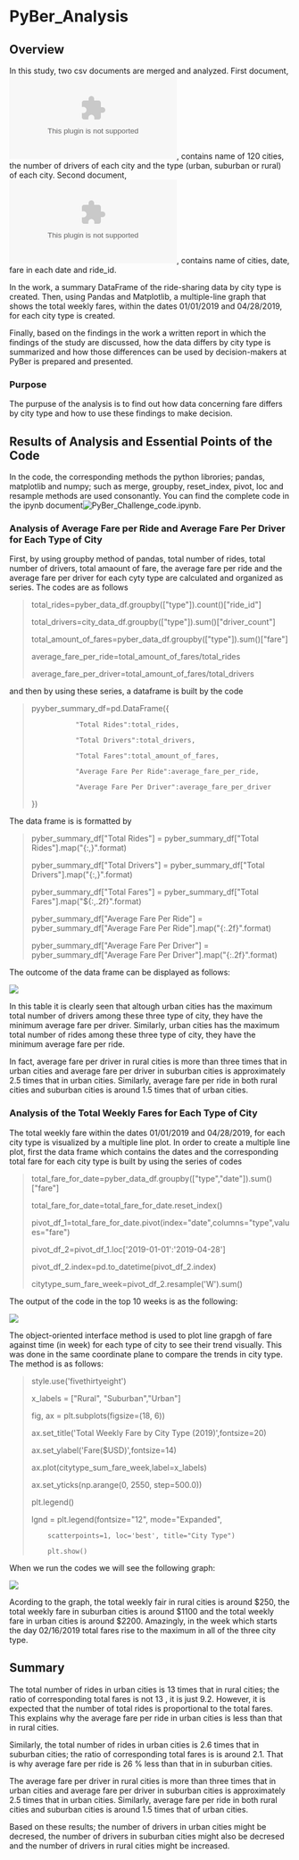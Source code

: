 # PyBer_Analysis
## Overview
In this study, two csv documents are merged and analyzed. First document, ![city_data.csv](./Resources/city_data.csv), contains name of 120 cities, the number of drivers of each city and the type (urban, suburban or rural) of each city. Second document, ![ride_data.csv](./Resources/ride_data.csv), contains name of cities, date, fare in each date and ride_id.

In the work, a summary DataFrame of the ride-sharing data by city type is created. Then, using Pandas and Matplotlib, a multiple-line graph that shows the total weekly fares, within the dates 01/01/2019 and 04/28/2019, for each city type is created. 

Finally, based on the findings in the work a written report in which the findings of the study are discussed, how the data differs by city type is summarized and how those differences can be used by decision-makers at PyBer is prepared and presented.

### Purpose

The purpuse of the analysis is to find out how data concerning fare differs by city type and how to use these findings to make decision.

## Results of Analysis and Essential Points of the Code
In the code, the corresponding methods the python librories; pandas, matplotlib and numpy; such as merge, groupby, reset_index, pivot, loc and resample methods are used consonantly. You can find the complete code in the ipynb document![PyBer_Challenge_code.ipynb](./PyBer_Challenge_code.ipynb).


### Analysis of Average Fare per Ride and Average Fare Per Driver for Each Type of City

First, by using groupby method of pandas, total number of rides, total number of drivers, total amaount of fare, the average fare per ride and the average fare per driver for each cyty type are calculated and organized as series. The codes are as follows

> total_rides=pyber_data_df.groupby(["type"]).count()["ride_id"]
> 
> total_drivers=city_data_df.groupby(["type"]).sum()["driver_count"]
> 
> total_amount_of_fares=pyber_data_df.groupby(["type"]).sum()["fare"]
> 
> average_fare_per_ride=total_amount_of_fares/total_rides
> 
> average_fare_per_driver=total_amount_of_fares/total_drivers

and then by using these series, a dataframe is built by the code

> pyyber_summary_df=pd.DataFrame({
> 
>                "Total Rides":total_rides,
>                
>                "Total Drivers":total_drivers,
>                
>                "Total Fares":total_amount_of_fares,
>                
>                "Average Fare Per Ride":average_fare_per_ride,
>                
>                "Average Fare Per Driver":average_fare_per_driver
>                  
> })

The data frame is is formatted by 

> pyber_summary_df["Total Rides"] = pyber_summary_df["Total Rides"].map("{:,}".format)
> 
> pyber_summary_df["Total Drivers"] = pyber_summary_df["Total Drivers"].map("{:,}".format)
> 
> pyber_summary_df["Total Fares"] = pyber_summary_df["Total Fares"].map("${:,.2f}".format)
> 
> pyber_summary_df["Average Fare Per Ride"] = pyber_summary_df["Average Fare Per Ride"].map("{:.2f}".format)
> 
> pyber_summary_df["Average Fare Per Driver"] = pyber_summary_df["Average Fare Per Driver"].map("{:.2f}".format)

The outcome of the data frame can be displayed as follows:

![](./Resources/Average_Fare_Per_Ride_Driver.png)

In this table it is clearly seen that altough urban cities has the maximum total number of drivers among these three type of city, they have the minimum average fare per driver. Similarly, urban cities has the maximum total number of rides among these three type of city, they have the minimum average fare per ride.

In fact, average fare per driver in rural cities is more than three times that in urban cities and average fare per driver in suburban cities is approximately 2.5 times that in urban cities. Similarly, average fare per ride in both rural cities and suburban cities is around 1.5 times that of urban cities.

### Analysis of the Total Weekly Fares for Each Type of City

The total weekly fare within the dates 01/01/2019 and 04/28/2019, for each city type is visualized by a multiple line plot. In order to create a multiple line plot, first the data frame which contains the dates and the corresponding total fare for each city type is built by using the series of codes

> total_fare_for_date=pyber_data_df.groupby(["type","date"]).sum()["fare"]
> 
> total_fare_for_date=total_fare_for_date.reset_index()
> 
> pivot_df_1=total_fare_for_date.pivot(index="date",columns="type",values="fare")
> 
> pivot_df_2=pivot_df_1.loc['2019-01-01':'2019-04-28']
> 
> pivot_df_2.index=pd.to_datetime(pivot_df_2.index)
> 
> citytype_sum_fare_week=pivot_df_2.resample('W').sum()

The output of the code in the top 10 weeks is as the following:

![](./Resources/Weekly_Fare.png)

The object-oriented interface method is used to plot line grapgh of fare against time (in week) for each type of city to see their trend visually. This was done in the same coordinate plane to compare the trends in city type. The method is as follows:

> style.use('fivethirtyeight')
> 
> x_labels = ["Rural", "Suburban","Urban"]
> 
> fig, ax = plt.subplots(figsize=(18, 6))
> 
> ax.set_title('Total Weekly Fare by City Type (2019)',fontsize=20)
> 
> ax.set_ylabel('Fare($USD)',fontsize=14)
> 
> ax.plot(citytype_sum_fare_week,label=x_labels)
> 
> ax.set_yticks(np.arange(0, 2550, step=500.0))
> 
> plt.legend()
> 
> lgnd = plt.legend(fontsize="12", mode="Expanded",
> 
>         scatterpoints=1, loc='best', title="City Type")
>         
>         plt.show()  

When we run the codes we will see the following graph:

![](./Resources/PyBer_Fare_Summary.png)

Acording to the graph, the total weekly fair in rural cities is around $250, the total weekly fare in suburban cities is around $1100 and the total weekly fare in urban cities is around $2200. Amazingly, in the week which starts the day 02/16/2019 total fares rise to the maximum in all of the three city type.

## Summary

The total number of rides in urban cities is 13 times that in rural cities; the ratio of corresponding total fares is not 13 , it is just 9.2. However, it is expected that the number of total rides is proportional to the total fares. This explains why the average fare per ride in urban cities is less than that in rural cities.

Similarly, the total number of rides in urban cities is 2.6 times that in suburban cities; the ratio of corresponding total fares is is around 2.1. That is why average fare per ride is 26 % less than that in in suburban cities.

The average fare per driver in rural cities is more than three times that in urban cities and average fare per driver in suburban cities is approximately 2.5 times that in urban cities. Similarly, average fare per ride in both rural cities and suburban cities is around 1.5 times that of urban cities.

Based on these results; the number of drivers in urban cities might be decresed, the number of drivers in suburban cities might also be decresed and the number of drivers in rural cities might be increased.
